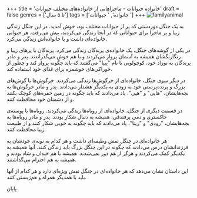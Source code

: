 +++
title = 'خانواده حیوانات - ماجراهایی از خانواده‌های مختلف حیوانات'
draft = false
genres = ['تا ۵ سال']
tags = ['خانواده', ' حیوانات ']
+++
![familyanimal](/141.FamilyAnimal.jpg)

به یک جنگل دوردستی که پر از حیوانات مختلف بود، خوش آمدید. در این جنگل زندگی زیبا و پر ماجرا برای حیواناتی که در آنجا زندگی می‌کردند، پیش می‌رفت. هر حیوانی خانواده‌ای داشت و با خانواده‌اش زندگی می‌کرد.

در یکی از گوشه‌های جنگل، یک خانواده‌ی پرندگان زندگی می‌کرد. پرندگان با پرهای زیبا و رنگارنگشان همیشه به آسمان پرواز می‌کردند و با هم خوش می‌گذراندند. پدر و مادر پرندگان به نوزاد خود، کوچولویی با نام "پیپا" می‌گفتند که باید چگونه پرواز کند و چطور از خوراکی‌های خوشمزه برای غذای خود استفاده کند.

در دیگر سوی جنگل، خانواده‌ای از خرگوش‌ها زندگی می‌کردند. خرگوش‌ها با گوش‌های بزرگ و پرنده‌پرستی خود به زودی به یکدیگر هشدار می‌دادند. پدر و مادر خرگوش‌ها به بچه‌هایشان، "هاپی" و "هپی"، یاد می‌دادند که باید چگونه در زمین حفره‌های کوچک بکنند و از دشمنان خود محافظت کنند.

در قسمت دیگری از جنگل، خانواده‌ای از روباه‌ها زندگی می‌کردند. روباه‌ها با پوسته‌ی خاکستری و دمی پرفندقی، همیشه به دنبال شکار بودند. پدر و مادر روباه‌ها به بچه‌هایشان، "رودی" و "ریتا"، یاد می‌دادند که باید چگونه به خوبی شکار کنند و از طبیعت زیبا محافظت کنند.

هر خانواده‌ای در جنگل نقش وظیفه‌ای داشت و هر کدام به نوبه‌ی خودشان به فرزندانشان درس می‌دادند که چگونه در این جنگل بزرگ باید زندگی کنند. آنها همیشه به یکدیگر کمک می‌کردند و هرگز از هم دور نمی‌شدند. همیشه با هم خندان و شاد بودند و همیشه به هم احترام می‌گذاشتند.

این داستان نشان می‌دهد که هر خانواده‌ای در جنگل نقش ویژه‌ای دارد و هر کدام از آنها باید با همدیگر همراه و هم‌زیستی کنند.

پایان